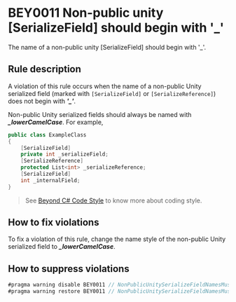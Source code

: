 # BEY0011 Non-public unity [SerializeField] should begin with '_'

The name of a non-public unity [SerializeField] should begin with '_'.

## Rule description

A violation of this rule occurs when the name of a non-public Unity serialized field (marked with ```[SerializeField]``` or ```[SerializeReference]```) does not begin with ***'_'***.

Non-public Unity serialized fields should always be named with ***_lowerCamelCase***. For example,

```csharp
public class ExampleClass
{
    [SerializeField]
    private int _serializeField;
    [SerializeReference]
    protected List<int> _serializeReference;
    [SerializeField]
    int _internalField;
}
```

> See [Beyond C# Code Style](https://hypergryph.feishu.cn/wiki/wikcnerEFitxmx5ZQ66wIQr2Aib) to know more about coding style.

## How to fix violations

To fix a violation of this rule, change the name style of the non-public Unity serialized field to ***_lowerCamelCase***.

## How to suppress violations

```csharp
#pragma warning disable BEY0011 // NonPublicUnitySerializeFieldNamesMustBeginWithUnderscore
#pragma warning restore BEY0011 // NonPublicUnitySerializeFieldNamesMustBeginWithUnderscore
```
